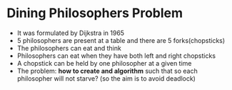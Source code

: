 # Dining Philosophers Problem

- It was formulated by Dijkstra in 1965
- 5 philosophers are present at a table and there are 5 forks(chopsticks)
- The philosophers can eat and think
- Philosophers can eat when they have both left and right chopsticks
- A chopstick can be held by one philosopher at a given time
- The problem: **how to create and algorithm** such that so each philosopher will not starve? (so the aim is to avoid deadlock)